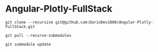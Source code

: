 # Angular-Plotly-FullStack

`git clone --recursive git@github.com:DarinDev1000/Angular-Plotly-FullStack.git`

`git pull --recurse-submodules`

`git submodule update`